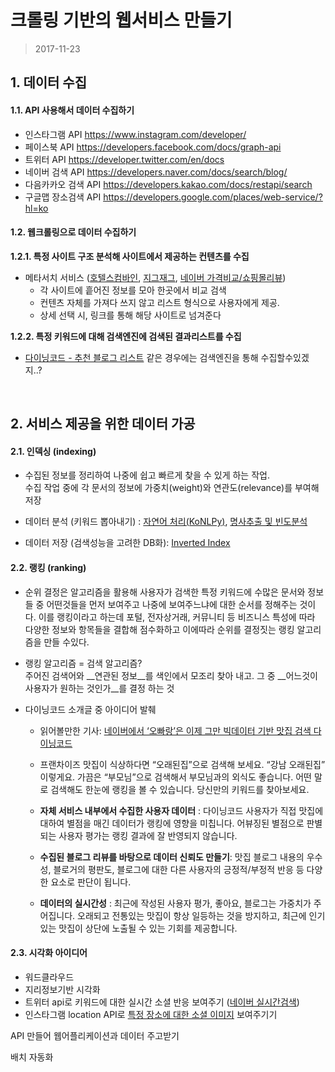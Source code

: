 # 크롤링 기반의 웹서비스 만들기 

> 2017-11-23
>
> 





## 1. 데이터 수집

#### 1.1. API 사용해서 데이터 수집하기

- 인스타그램 API <https://www.instagram.com/developer/>
- 페이스북 API <https://developers.facebook.com/docs/graph-api>
- 트위터 API <https://developer.twitter.com/en/docs>
- 네이버 검색 API <https://developers.naver.com/docs/search/blog/>
- 다음카카오 검색 API <https://developers.kakao.com/docs/restapi/search>
- 구글맵 장소검색 API <https://developers.google.com/places/web-service/?hl=ko>

#### 1.2. 웹크롤링으로 데이터 수집하기

__1.2.1. 특정 사이트 구조 분석해 사이트에서 제공하는 컨텐츠를 수집__

- 메타서치 서비스 ([호텔스컴바인](https://www.hotelscombined.co.kr/),  [지그재그](https://zigzag.kr/), [네이버 가격비교/쇼핑몰리뷰](http://shopping.naver.com/detail/detail.nhn?nv_mid=5729606943&cat_id=50000265&frm=NVSHMDL&query=%EC%B9%B4%EB%A9%94%EB%9D%BC))
  - 각 사이트에 흩어진 정보를 모아 한곳에서 비교 검색
  - 컨텐츠 자체를 가져다 쓰지 않고 리스트 형식으로 사용자에게 제공.
  - 상세 선택 시, 링크를 통해 해당 사이트로 넘겨준다

__1.2.2. 특정 키워드에 대해 검색엔진에 검색된 결과리스트를 수집__

- [다이닝코드 - 추천 블로그 리스트](https://www.diningcode.com/profile.php?rid=dJ22npLWzNDD) 같은 경우에는 검색엔진을 통해 수집할수있겠지..?

<br>

## 2. 서비스 제공을 위한 데이터 가공

#### 2.1. 인덱싱 (indexing)

- 수집된 정보를 정리하여 나중에 쉽고 빠르게 찾을 수 있게 하는 작업. <br>수집 작업 중에 각 문서의 정보에 가중치(weight)와 연관도(relevance)를 부여해 저장


- 데이터 분석 (키워드 뽑아내기) : [자연어 처리(KoNLPy)](https://www.lucypark.kr/slides/2014-pyconkr/#1), [명사추출 및 빈도분석](http://konlpy.org/ko/v0.4.3/examples/wordcloud/) 
- 데이터 저장 (검색성능을 고려한 DB화): [Inverted Index](https://blog.lael.be/post/3056)

#### 2.2. 랭킹 (ranking)

- 순위 결정은 알고리즘을 활용해 사용자가 검색한 특정 키워드에 수많은 문서와 정보들 중 어떤것들을 먼저 보여주고 나중에 보여주느냐에 대한 순서를 정해주는 것이다. 이를 랭킹이라고 하는데 포털, 전자상거래, 커뮤니티 등 비즈니스 특성에 따라 다양한 정보와 항목들을 결합해 점수화하고 이에따라 순위를 결정짓는 랭킹 알고리즘을 만들 수있다. 

- 랭킹 알고리즘  = 검색 알고리즘? <br>주어진 검색어와 __연관된 정보__를 색인에서 모조리 찾아 내고. 그 중 __어느것이 사용자가 원하는 것인가__를 결정 하는 것	

- 다이닝코드 소개글 중 아이디어 발췌 

  - 읽어볼만한 기사: [네이버에서 ‘오빠랑’은 이제 그만 빅데이터 기반 맛집 검색 다이닝코드](http://www.ditoday.com/articles/articles_view.html?idno=18908)


  - 프랜차이즈 맛집이 식상하다면 “오래된집”으로 검색해 보세요. “강남 오래된집” 이렇게요. 가끔은 “부모님”으로 검색해서 부모님과의 외식도 좋습니다. 어떤 말로 검색해도 한눈에 랭킹을 볼 수 있습니다. 당신만의 키워드를 찾아보세요.
  - __자체 서비스 내부에서 수집한 사용자 데이터__ : 다이닝코드 사용자가 직접 맛집에 대하여 별점을 매긴 데이터가 랭킹에 영향을 미칩니다. 어뷰징된 별점으로 판별되는 사용자 평가는 랭킹 결과에 잘 반영되지 않습니다.
  - __수집된 블로그 리뷰를 바탕으로 데이터 신뢰도 만들기__: 맛집 블로그 내용의 우수성, 블로거의 평판도, 블로그에 대한 다른 사용자의 긍정적/부정적 반응 등 다양한 요소로 판단이 됩니다.
  - __데이터의 실시간성__ : 최근에 작성된 사용자 평가, 좋아요, 블로그는 가중치가 주어집니다. 오래되고 전통있는 맛집이 항상 일등하는 것을 방지하고, 최근에 인기있는 맛집이 상단에 노출될 수 있는 기회를 제공합니다.		

#### 2.3. 시각화 아이디어

- 워드클라우드
- 지리정보기반 시각화
- 트위터 api로 키워드에 대한 실시간 소셜 반응 보여주기 ([네이버 실시간검색](https://search.naver.com/search.naver?where=realtime&sm=tab_rea&query=%EC%A7%80%EC%A7%84&ie=utf8&best=1))
- 인스타그램 location API로 [특정 장소에 대한 소셜 이미지](https://www.instagram.com/explore/locations/216489075/great-market-hall/) 보여주기기 



API 만들어 웹어플리케이션과 데이터 주고받기

배치 자동화



